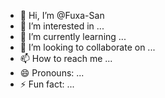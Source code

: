 - 👋 Hi, I’m @Fuxa-San
- 👀 I’m interested in ...
- 🌱 I’m currently learning ...
- 💞️ I’m looking to collaborate on ...
- 📫 How to reach me ...
- 😄 Pronouns: ...
- ⚡ Fun fact: ...

<!---
Fuxa-San/Fuxa-San is a ✨ special ✨ repository because its `README.md` (this file) appears on your GitHub profile.
You can click the Preview link to take a look at your changes.
--->
